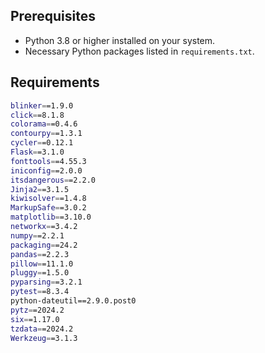 ## Prerequisites

- Python 3.8 or higher installed on your system.
- Necessary Python packages listed in `requirements.txt`.

## Requirements 

```bash
blinker==1.9.0
click==8.1.8
colorama==0.4.6
contourpy==1.3.1
cycler==0.12.1
Flask==3.1.0
fonttools==4.55.3
iniconfig==2.0.0
itsdangerous==2.2.0
Jinja2==3.1.5
kiwisolver==1.4.8
MarkupSafe==3.0.2
matplotlib==3.10.0
networkx==3.4.2
numpy==2.2.1
packaging==24.2
pandas==2.2.3
pillow==11.1.0
pluggy==1.5.0
pyparsing==3.2.1
pytest==8.3.4
python-dateutil==2.9.0.post0
pytz==2024.2
six==1.17.0
tzdata==2024.2
Werkzeug==3.1.3
```
